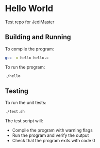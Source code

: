 # Hello World
Test repo for JediMaster

## Building and Running

To compile the program:
```bash
gcc -o hello hello.c
```

To run the program:
```bash
./hello
```

## Testing

To run the unit tests:
```bash
./test.sh
```

The test script will:
- Compile the program with warning flags
- Run the program and verify the output
- Check that the program exits with code 0